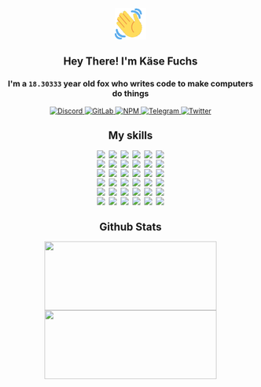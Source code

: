 <div><p align=center><img src=./resources/images/wave.gif width=64px height=64px></p><h2 align=center>Hey There! I'm Käse Fuchs</h2><h3 align=center>I'm a <code>18.30333</code> year old fox who writes code to make computers do things</h3><p align=center><a href=https://discord.com/users/507526681125322772><img alt=Discord src="https://img.shields.io/badge/Discord-5865F2?logo=discord&logoColor=white&style=flat-square#375235e5d73ab5f012761d0d2c564254"> </a><a href=https://gitlab.com/kasefuchs><img alt=GitLab src="https://img.shields.io/badge/GitLab-330F63?logo=gitlab&logoColor=white&style=flat-square#375235e5d73ab5f012761d0d2c564254"> </a><a href=https://npmjs.com/~kasefuchs><img alt=NPM src="https://img.shields.io/badge/NPM-CB3837?logo=npm&logoColor=white&style=flat-square#375235e5d73ab5f012761d0d2c564254"> </a><a href=https://t.me/kasefuchs><img alt=Telegram src="https://img.shields.io/badge/Telegram-2CA5E0?logo=telegram&logoColor=white&style=flat-square#375235e5d73ab5f012761d0d2c564254"> </a><a href=https://twitter.com/kasefuchs><img alt=Twitter src="https://img.shields.io/badge/Twitter-1DA1F2?logo=twitter&logoColor=white&style=flat-square#375235e5d73ab5f012761d0d2c564254"></a></p><h2 align=center>My skills</h2><p align=center><a href=https://aws.amazon.com/ ><picture><source srcset="https://skillicons.dev/icons?i=aws&theme=dark#375235e5d73ab5f012761d0d2c564254" media="(prefers-color-scheme: dark)"><source srcset="https://skillicons.dev/icons?i=aws&theme=light#375235e5d73ab5f012761d0d2c564254" media="(prefers-color-scheme: light), (prefers-color-scheme: no-preference)"><img src="https://skillicons.dev/icons?i=aws&theme=light#375235e5d73ab5f012761d0d2c564254"></picture></a>&nbsp;&nbsp;<a href=https://en.wikipedia.org/wiki/Bash_(Unix_shell)><picture><source srcset="https://skillicons.dev/icons?i=bash&theme=dark#375235e5d73ab5f012761d0d2c564254" media="(prefers-color-scheme: dark)"><source srcset="https://skillicons.dev/icons?i=bash&theme=light#375235e5d73ab5f012761d0d2c564254" media="(prefers-color-scheme: light), (prefers-color-scheme: no-preference)"><img src="https://skillicons.dev/icons?i=bash&theme=light#375235e5d73ab5f012761d0d2c564254"></picture></a>&nbsp;&nbsp;<a href=https://discord.com/developers/docs><picture><source srcset="https://skillicons.dev/icons?i=bots&theme=dark#375235e5d73ab5f012761d0d2c564254" media="(prefers-color-scheme: dark)"><source srcset="https://skillicons.dev/icons?i=bots&theme=light#375235e5d73ab5f012761d0d2c564254" media="(prefers-color-scheme: light), (prefers-color-scheme: no-preference)"><img src="https://skillicons.dev/icons?i=bots&theme=light#375235e5d73ab5f012761d0d2c564254"></picture></a>&nbsp;&nbsp;<a href=https://www.cloudflare.com/ ><picture><source srcset="https://skillicons.dev/icons?i=cloudflare&theme=dark#375235e5d73ab5f012761d0d2c564254" media="(prefers-color-scheme: dark)"><source srcset="https://skillicons.dev/icons?i=cloudflare&theme=light#375235e5d73ab5f012761d0d2c564254" media="(prefers-color-scheme: light), (prefers-color-scheme: no-preference)"><img src="https://skillicons.dev/icons?i=cloudflare&theme=light#375235e5d73ab5f012761d0d2c564254"></picture></a>&nbsp;&nbsp;<a href=https://en.wikipedia.org/wiki/CSS><picture><source srcset="https://skillicons.dev/icons?i=css&theme=dark#375235e5d73ab5f012761d0d2c564254" media="(prefers-color-scheme: dark)"><source srcset="https://skillicons.dev/icons?i=css&theme=light#375235e5d73ab5f012761d0d2c564254" media="(prefers-color-scheme: light), (prefers-color-scheme: no-preference)"><img src="https://skillicons.dev/icons?i=css&theme=light#375235e5d73ab5f012761d0d2c564254"></picture></a>&nbsp;&nbsp;<a href=https://www.docker.com/ ><picture><source srcset="https://skillicons.dev/icons?i=docker&theme=dark#375235e5d73ab5f012761d0d2c564254" media="(prefers-color-scheme: dark)"><source srcset="https://skillicons.dev/icons?i=docker&theme=light#375235e5d73ab5f012761d0d2c564254" media="(prefers-color-scheme: light), (prefers-color-scheme: no-preference)"><img src="https://skillicons.dev/icons?i=docker&theme=light#375235e5d73ab5f012761d0d2c564254"></picture></a><br><a href=https://www.electronjs.org/ ><picture><source srcset="https://skillicons.dev/icons?i=electron&theme=dark#375235e5d73ab5f012761d0d2c564254" media="(prefers-color-scheme: dark)"><source srcset="https://skillicons.dev/icons?i=electron&theme=light#375235e5d73ab5f012761d0d2c564254" media="(prefers-color-scheme: light), (prefers-color-scheme: no-preference)"><img src="https://skillicons.dev/icons?i=electron&theme=light#375235e5d73ab5f012761d0d2c564254"></picture></a>&nbsp;&nbsp;<a href=https://expressjs.com/ ><picture><source srcset="https://skillicons.dev/icons?i=express&theme=dark#375235e5d73ab5f012761d0d2c564254" media="(prefers-color-scheme: dark)"><source srcset="https://skillicons.dev/icons?i=express&theme=light#375235e5d73ab5f012761d0d2c564254" media="(prefers-color-scheme: light), (prefers-color-scheme: no-preference)"><img src="https://skillicons.dev/icons?i=express&theme=light#375235e5d73ab5f012761d0d2c564254"></picture></a>&nbsp;&nbsp;<a href=https://www.figma.com/ ><picture><source srcset="https://skillicons.dev/icons?i=figma&theme=dark#375235e5d73ab5f012761d0d2c564254" media="(prefers-color-scheme: dark)"><source srcset="https://skillicons.dev/icons?i=figma&theme=light#375235e5d73ab5f012761d0d2c564254" media="(prefers-color-scheme: light), (prefers-color-scheme: no-preference)"><img src="https://skillicons.dev/icons?i=figma&theme=light#375235e5d73ab5f012761d0d2c564254"></picture></a>&nbsp;&nbsp;<a href=https://firebase.google.com/ ><picture><source srcset="https://skillicons.dev/icons?i=firebase&theme=dark#375235e5d73ab5f012761d0d2c564254" media="(prefers-color-scheme: dark)"><source srcset="https://skillicons.dev/icons?i=firebase&theme=light#375235e5d73ab5f012761d0d2c564254" media="(prefers-color-scheme: light), (prefers-color-scheme: no-preference)"><img src="https://skillicons.dev/icons?i=firebase&theme=light#375235e5d73ab5f012761d0d2c564254"></picture></a>&nbsp;&nbsp;<a href=https://flask.palletsprojects.com/ ><picture><source srcset="https://skillicons.dev/icons?i=flask&theme=dark#375235e5d73ab5f012761d0d2c564254" media="(prefers-color-scheme: dark)"><source srcset="https://skillicons.dev/icons?i=flask&theme=light#375235e5d73ab5f012761d0d2c564254" media="(prefers-color-scheme: light), (prefers-color-scheme: no-preference)"><img src="https://skillicons.dev/icons?i=flask&theme=light#375235e5d73ab5f012761d0d2c564254"></picture></a>&nbsp;&nbsp;<a href=https://cloud.google.com/ ><picture><source srcset="https://skillicons.dev/icons?i=gcp&theme=dark#375235e5d73ab5f012761d0d2c564254" media="(prefers-color-scheme: dark)"><source srcset="https://skillicons.dev/icons?i=gcp&theme=light#375235e5d73ab5f012761d0d2c564254" media="(prefers-color-scheme: light), (prefers-color-scheme: no-preference)"><img src="https://skillicons.dev/icons?i=gcp&theme=light#375235e5d73ab5f012761d0d2c564254"></picture></a><br><a href=https://git-scm.com/ ><picture><source srcset="https://skillicons.dev/icons?i=git&theme=dark#375235e5d73ab5f012761d0d2c564254" media="(prefers-color-scheme: dark)"><source srcset="https://skillicons.dev/icons?i=git&theme=light#375235e5d73ab5f012761d0d2c564254" media="(prefers-color-scheme: light), (prefers-color-scheme: no-preference)"><img src="https://skillicons.dev/icons?i=git&theme=light#375235e5d73ab5f012761d0d2c564254"></picture></a>&nbsp;&nbsp;<a href=https://github.com/ ><picture><source srcset="https://skillicons.dev/icons?i=github&theme=dark#375235e5d73ab5f012761d0d2c564254" media="(prefers-color-scheme: dark)"><source srcset="https://skillicons.dev/icons?i=github&theme=light#375235e5d73ab5f012761d0d2c564254" media="(prefers-color-scheme: light), (prefers-color-scheme: no-preference)"><img src="https://skillicons.dev/icons?i=github&theme=light#375235e5d73ab5f012761d0d2c564254"></picture></a>&nbsp;&nbsp;<a href=https://gitlab.com/ ><picture><source srcset="https://skillicons.dev/icons?i=gitlab&theme=dark#375235e5d73ab5f012761d0d2c564254" media="(prefers-color-scheme: dark)"><source srcset="https://skillicons.dev/icons?i=gitlab&theme=light#375235e5d73ab5f012761d0d2c564254" media="(prefers-color-scheme: light), (prefers-color-scheme: no-preference)"><img src="https://skillicons.dev/icons?i=gitlab&theme=light#375235e5d73ab5f012761d0d2c564254"></picture></a>&nbsp;&nbsp;<a href=https://www.heroku.com/ ><picture><source srcset="https://skillicons.dev/icons?i=heroku&theme=dark#375235e5d73ab5f012761d0d2c564254" media="(prefers-color-scheme: dark)"><source srcset="https://skillicons.dev/icons?i=heroku&theme=light#375235e5d73ab5f012761d0d2c564254" media="(prefers-color-scheme: light), (prefers-color-scheme: no-preference)"><img src="https://skillicons.dev/icons?i=heroku&theme=light#375235e5d73ab5f012761d0d2c564254"></picture></a>&nbsp;&nbsp;<a href=https://en.wikipedia.org/wiki/HTML><picture><source srcset="https://skillicons.dev/icons?i=html&theme=dark#375235e5d73ab5f012761d0d2c564254" media="(prefers-color-scheme: dark)"><source srcset="https://skillicons.dev/icons?i=html&theme=light#375235e5d73ab5f012761d0d2c564254" media="(prefers-color-scheme: light), (prefers-color-scheme: no-preference)"><img src="https://skillicons.dev/icons?i=html&theme=light#375235e5d73ab5f012761d0d2c564254"></picture></a>&nbsp;&nbsp;<a href=https://en.wikipedia.org/wiki/JavaScript><picture><source srcset="https://skillicons.dev/icons?i=js&theme=dark#375235e5d73ab5f012761d0d2c564254" media="(prefers-color-scheme: dark)"><source srcset="https://skillicons.dev/icons?i=js&theme=light#375235e5d73ab5f012761d0d2c564254" media="(prefers-color-scheme: light), (prefers-color-scheme: no-preference)"><img src="https://skillicons.dev/icons?i=js&theme=light#375235e5d73ab5f012761d0d2c564254"></picture></a><br><a href=https://en.wikipedia.org/wiki/Linux><picture><source srcset="https://skillicons.dev/icons?i=linux&theme=dark#375235e5d73ab5f012761d0d2c564254" media="(prefers-color-scheme: dark)"><source srcset="https://skillicons.dev/icons?i=linux&theme=light#375235e5d73ab5f012761d0d2c564254" media="(prefers-color-scheme: light), (prefers-color-scheme: no-preference)"><img src="https://skillicons.dev/icons?i=linux&theme=light#375235e5d73ab5f012761d0d2c564254"></picture></a>&nbsp;&nbsp;<a href=https://mui.com/ ><picture><source srcset="https://skillicons.dev/icons?i=materialui&theme=dark#375235e5d73ab5f012761d0d2c564254" media="(prefers-color-scheme: dark)"><source srcset="https://skillicons.dev/icons?i=materialui&theme=light#375235e5d73ab5f012761d0d2c564254" media="(prefers-color-scheme: light), (prefers-color-scheme: no-preference)"><img src="https://skillicons.dev/icons?i=materialui&theme=light#375235e5d73ab5f012761d0d2c564254"></picture></a>&nbsp;&nbsp;<a href=https://en.wikipedia.org/wiki/Markdown><picture><source srcset="https://skillicons.dev/icons?i=md&theme=dark#375235e5d73ab5f012761d0d2c564254" media="(prefers-color-scheme: dark)"><source srcset="https://skillicons.dev/icons?i=md&theme=light#375235e5d73ab5f012761d0d2c564254" media="(prefers-color-scheme: light), (prefers-color-scheme: no-preference)"><img src="https://skillicons.dev/icons?i=md&theme=light#375235e5d73ab5f012761d0d2c564254"></picture></a>&nbsp;&nbsp;<a href=https://www.mongodb.com/ ><picture><source srcset="https://skillicons.dev/icons?i=mongodb&theme=dark#375235e5d73ab5f012761d0d2c564254" media="(prefers-color-scheme: dark)"><source srcset="https://skillicons.dev/icons?i=mongodb&theme=light#375235e5d73ab5f012761d0d2c564254" media="(prefers-color-scheme: light), (prefers-color-scheme: no-preference)"><img src="https://skillicons.dev/icons?i=mongodb&theme=light#375235e5d73ab5f012761d0d2c564254"></picture></a>&nbsp;&nbsp;<a href=https://www.mysql.com/ ><picture><source srcset="https://skillicons.dev/icons?i=mysql&theme=dark#375235e5d73ab5f012761d0d2c564254" media="(prefers-color-scheme: dark)"><source srcset="https://skillicons.dev/icons?i=mysql&theme=light#375235e5d73ab5f012761d0d2c564254" media="(prefers-color-scheme: light), (prefers-color-scheme: no-preference)"><img src="https://skillicons.dev/icons?i=mysql&theme=light#375235e5d73ab5f012761d0d2c564254"></picture></a>&nbsp;&nbsp;<a href=https://nextjs.org/ ><picture><source srcset="https://skillicons.dev/icons?i=nextjs&theme=dark#375235e5d73ab5f012761d0d2c564254" media="(prefers-color-scheme: dark)"><source srcset="https://skillicons.dev/icons?i=nextjs&theme=light#375235e5d73ab5f012761d0d2c564254" media="(prefers-color-scheme: light), (prefers-color-scheme: no-preference)"><img src="https://skillicons.dev/icons?i=nextjs&theme=light#375235e5d73ab5f012761d0d2c564254"></picture></a><br><a href=https://nodejs.org/en/ ><picture><source srcset="https://skillicons.dev/icons?i=nodejs&theme=dark#375235e5d73ab5f012761d0d2c564254" media="(prefers-color-scheme: dark)"><source srcset="https://skillicons.dev/icons?i=nodejs&theme=light#375235e5d73ab5f012761d0d2c564254" media="(prefers-color-scheme: light), (prefers-color-scheme: no-preference)"><img src="https://skillicons.dev/icons?i=nodejs&theme=light#375235e5d73ab5f012761d0d2c564254"></picture></a>&nbsp;&nbsp;<a href=https://www.postgresql.org/ ><picture><source srcset="https://skillicons.dev/icons?i=postgres&theme=dark#375235e5d73ab5f012761d0d2c564254" media="(prefers-color-scheme: dark)"><source srcset="https://skillicons.dev/icons?i=postgres&theme=light#375235e5d73ab5f012761d0d2c564254" media="(prefers-color-scheme: light), (prefers-color-scheme: no-preference)"><img src="https://skillicons.dev/icons?i=postgres&theme=light#375235e5d73ab5f012761d0d2c564254"></picture></a>&nbsp;&nbsp;<a href=https://learn.microsoft.com/en-us/powershell/ ><picture><source srcset="https://skillicons.dev/icons?i=powershell&theme=dark#375235e5d73ab5f012761d0d2c564254" media="(prefers-color-scheme: dark)"><source srcset="https://skillicons.dev/icons?i=powershell&theme=light#375235e5d73ab5f012761d0d2c564254" media="(prefers-color-scheme: light), (prefers-color-scheme: no-preference)"><img src="https://skillicons.dev/icons?i=powershell&theme=light#375235e5d73ab5f012761d0d2c564254"></picture></a>&nbsp;&nbsp;<a href=https://www.python.org/ ><picture><source srcset="https://skillicons.dev/icons?i=py&theme=dark#375235e5d73ab5f012761d0d2c564254" media="(prefers-color-scheme: dark)"><source srcset="https://skillicons.dev/icons?i=py&theme=light#375235e5d73ab5f012761d0d2c564254" media="(prefers-color-scheme: light), (prefers-color-scheme: no-preference)"><img src="https://skillicons.dev/icons?i=py&theme=light#375235e5d73ab5f012761d0d2c564254"></picture></a>&nbsp;&nbsp;<a href=https://www.raspberrypi.org/ ><picture><source srcset="https://skillicons.dev/icons?i=raspberrypi&theme=dark#375235e5d73ab5f012761d0d2c564254" media="(prefers-color-scheme: dark)"><source srcset="https://skillicons.dev/icons?i=raspberrypi&theme=light#375235e5d73ab5f012761d0d2c564254" media="(prefers-color-scheme: light), (prefers-color-scheme: no-preference)"><img src="https://skillicons.dev/icons?i=raspberrypi&theme=light#375235e5d73ab5f012761d0d2c564254"></picture></a>&nbsp;&nbsp;<a href=https://reactjs.org/ ><picture><source srcset="https://skillicons.dev/icons?i=react&theme=dark#375235e5d73ab5f012761d0d2c564254" media="(prefers-color-scheme: dark)"><source srcset="https://skillicons.dev/icons?i=react&theme=light#375235e5d73ab5f012761d0d2c564254" media="(prefers-color-scheme: light), (prefers-color-scheme: no-preference)"><img src="https://skillicons.dev/icons?i=react&theme=light#375235e5d73ab5f012761d0d2c564254"></picture></a><br><a href=https://redux.js.org/ ><picture><source srcset="https://skillicons.dev/icons?i=redux&theme=dark#375235e5d73ab5f012761d0d2c564254" media="(prefers-color-scheme: dark)"><source srcset="https://skillicons.dev/icons?i=redux&theme=light#375235e5d73ab5f012761d0d2c564254" media="(prefers-color-scheme: light), (prefers-color-scheme: no-preference)"><img src="https://skillicons.dev/icons?i=redux&theme=light#375235e5d73ab5f012761d0d2c564254"></picture></a>&nbsp;&nbsp;<a href=https://en.wikipedia.org/wiki/Regular_expression><picture><source srcset="https://skillicons.dev/icons?i=regex&theme=dark#375235e5d73ab5f012761d0d2c564254" media="(prefers-color-scheme: dark)"><source srcset="https://skillicons.dev/icons?i=regex&theme=light#375235e5d73ab5f012761d0d2c564254" media="(prefers-color-scheme: light), (prefers-color-scheme: no-preference)"><img src="https://skillicons.dev/icons?i=regex&theme=light#375235e5d73ab5f012761d0d2c564254"></picture></a>&nbsp;&nbsp;<a href=https://en.wikipedia.org/wiki/Sass_(stylesheet_language)><picture><source srcset="https://skillicons.dev/icons?i=sass&theme=dark#375235e5d73ab5f012761d0d2c564254" media="(prefers-color-scheme: dark)"><source srcset="https://skillicons.dev/icons?i=sass&theme=light#375235e5d73ab5f012761d0d2c564254" media="(prefers-color-scheme: light), (prefers-color-scheme: no-preference)"><img src="https://skillicons.dev/icons?i=sass&theme=light#375235e5d73ab5f012761d0d2c564254"></picture></a>&nbsp;&nbsp;<a href=https://www.typescriptlang.org/ ><picture><source srcset="https://skillicons.dev/icons?i=ts&theme=dark#375235e5d73ab5f012761d0d2c564254" media="(prefers-color-scheme: dark)"><source srcset="https://skillicons.dev/icons?i=ts&theme=light#375235e5d73ab5f012761d0d2c564254" media="(prefers-color-scheme: light), (prefers-color-scheme: no-preference)"><img src="https://skillicons.dev/icons?i=ts&theme=light#375235e5d73ab5f012761d0d2c564254"></picture></a>&nbsp;&nbsp;<a href=https://unity.com/ ><picture><source srcset="https://skillicons.dev/icons?i=unity&theme=dark#375235e5d73ab5f012761d0d2c564254" media="(prefers-color-scheme: dark)"><source srcset="https://skillicons.dev/icons?i=unity&theme=light#375235e5d73ab5f012761d0d2c564254" media="(prefers-color-scheme: light), (prefers-color-scheme: no-preference)"><img src="https://skillicons.dev/icons?i=unity&theme=light#375235e5d73ab5f012761d0d2c564254"></picture></a>&nbsp;&nbsp;<a href=https://workers.cloudflare.com/ ><picture><source srcset="https://skillicons.dev/icons?i=workers&theme=dark#375235e5d73ab5f012761d0d2c564254" media="(prefers-color-scheme: dark)"><source srcset="https://skillicons.dev/icons?i=workers&theme=light#375235e5d73ab5f012761d0d2c564254" media="(prefers-color-scheme: light), (prefers-color-scheme: no-preference)"><img src="https://skillicons.dev/icons?i=workers&theme=light#375235e5d73ab5f012761d0d2c564254"></picture></a><br></p><h2 align=center>Github Stats</h2><p align=center><picture><source srcset="https://github-readme-stats-kasefuchs.vercel.app/api/?count_private=true&hide_border=true&hide_rank=true&line_height=20&hide_title=true&username=Kasefuchs&theme=dark#375235e5d73ab5f012761d0d2c564254" media="(prefers-color-scheme: dark)"><source srcset="https://github-readme-stats-kasefuchs.vercel.app/api/?count_private=true&hide_border=true&hide_rank=true&line_height=20&hide_title=true&username=Kasefuchs&theme=light#375235e5d73ab5f012761d0d2c564254" media="(prefers-color-scheme: light), (prefers-color-scheme: no-preference)"><img align=middle width=350 height=140 src="https://github-readme-stats-kasefuchs.vercel.app/api/?count_private=true&hide_border=true&hide_rank=true&line_height=20&hide_title=true&username=Kasefuchs&theme=light#375235e5d73ab5f012761d0d2c564254"></picture><picture><source srcset="https://github-readme-stats-kasefuchs.vercel.app/api/top-langs/?count_private=true&hide_border=true&layout=compact&username=Kasefuchs&theme=dark#375235e5d73ab5f012761d0d2c564254" media="(prefers-color-scheme: dark)"><source srcset="https://github-readme-stats-kasefuchs.vercel.app/api/top-langs/?count_private=true&hide_border=true&layout=compact&username=Kasefuchs&theme=light#375235e5d73ab5f012761d0d2c564254" media="(prefers-color-scheme: light), (prefers-color-scheme: no-preference)"><img align=middle width=350 height=140 src="https://github-readme-stats-kasefuchs.vercel.app/api/top-langs/?count_private=true&hide_border=true&layout=compact&username=Kasefuchs&theme=light#375235e5d73ab5f012761d0d2c564254"></picture></p><img src="https://hit.yhype.me/github/profile?user_id=64592097#375235e5d73ab5f012761d0d2c564254" alt=""></div>